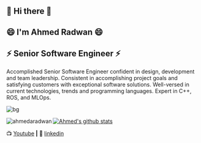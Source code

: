 ## 👋 Hi there 👋
## 😄 I'm Ahmed Radwan 😄 
## ⚡ Senior Software Engineer ⚡
Accomplished Senior Software Engineer confident in design, development and team leadership. Consistent in accomplishing project goals and satisfying customers with exceptional software solutions. Well-versed in current technologies, trends and programming languages. Expert in C++, ROS, and MLOps.


![bg][banner]

[banner]: https://github.com/AhmedARadwan/AhmedARadwan/blob/master/classification.gif

<p><img align="left" src="https://github-readme-stats.vercel.app/api/top-langs/?username=ahmedaradwan&layout=compact&hide=html" alt="ahmedaradwan" /></p>  

[![Ahmed's github stats](https://github-readme-stats.vercel.app/api?username=ahmedaradwan)](https://github.com/anuraghazra/github-readme-stats)


📺 [Youtube](https://www.youtube.com/channel/UCDjY8EDU3F_upX53iWIP3RA) **|** 
👔 [linkedin](https://www.linkedin.com/in/ahmed-radwan-682193155/)

<!--
**AhmedARadwan/AhmedARadwan** is a ✨ _special_ ✨ repository because its `README.md` (this file) appears on your GitHub profile.

Here are some ideas to get you started:

- 🔭 I’m currently working on ...
- 🌱 I’m currently learning ...
- 👯 I’m looking to collaborate on ...
- 🤔 I’m looking for help with ...
- 💬 Ask me about ...
- 📫 How to reach me: ...
- 😄 Pronouns: ...
- ⚡ Fun fact: ...
-->

